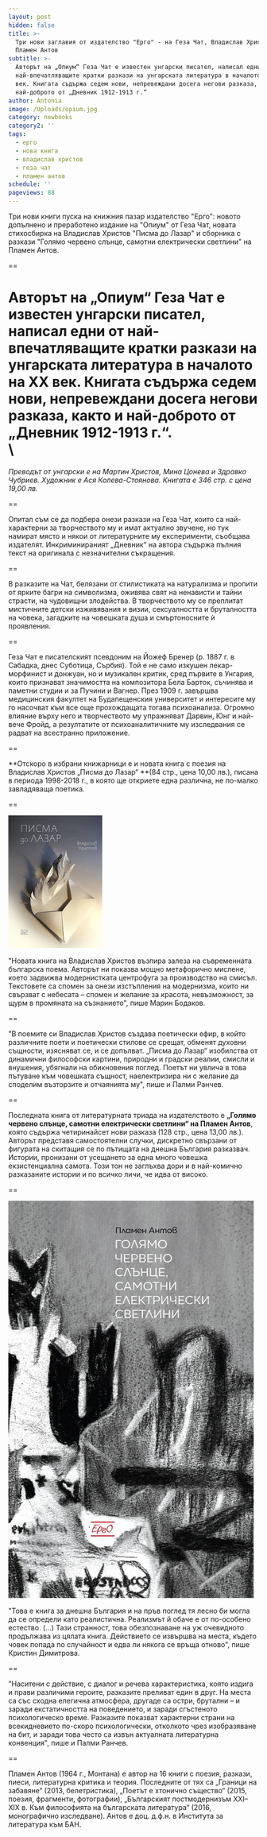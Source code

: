```yaml
---
layout: post
hidden: false
title: >-
  Три нови заглавия от издателство "Ерго" - на Геза Чат, Владислав Христов и
  Пламен Антов
subtitle: >-
  Авторът на „Опиум“ Геза Чат е известен унгарски писател, написал едни от
  най-впечатляващите кратки разкази на унгарската литература в началото на ХХ
  век. Книгата съдържа седем нови, непревеждани досега негови разказа, както и
  най-доброто от „Дневник 1912-1913 г.“
author: Antonia
image: /Uploads/opium.jpg
category: newbooks
category2: ''
tags:
  - ерго
  - нова книга
  - владислав христов
  - геза чат
  - пламен антов
schedule: ''
pageviews: 88
---
```

Три нови книги пуска на книжния пазар издателство "Ерго": новото допълнено и преработено издание на "Опиум" от Геза Чат, новата стихосбирка на Владислав Христов "Писма до Лазар" и сборника с разкази "Голямо червено слънце, самотни електрически светлини" на Пламен Антов.

\==

**Авторът на „Опиум“ Геза Чат** е известен унгарски писател, написал едни от най-впечатляващите кратки разкази на унгарската литература в началото на ХХ век. Книгата съдържа седем нови, непревеждани досега негови разказа, както и най-доброто от „Дневник 1912-1913 г.“. \
\
=

_Преводът от унгарски е на Мартин Христов, Мина Цонева и Здравко Чубриев. Художник е Ася Колева-Стоянова. Книгата е 346 стр. с цена 19,00 лв._

\==

Опитал съм се да подбера онези разкази на Геза Чат, които са най-характерни за творчеството му и имат актуално звучене, но тук намират място и някои от литературните му експерименти, съобщава издателят. Инкриминираният „Дневник“ на автора съдържа пълния текст на оригинала с незначителни съкращения. 

\==

В разказите на Чат, белязани от стилистиката на натурализма и пропити от ярките багри на символизма, оживява свят на ненависти и тайни страсти, на чудовищни злодейства. В творчеството му се преплитат мистичните детски изживявания и визии, сексуалността и бруталността на човека, загадките на човешката душа и смъртоносните ѝ проявления.

\==

Геза Чат е писателският псевдоним на Йожеф Бренер (р. 1887 г. в Сабадка, днес Суботица, Сърбия). Той е не само изкушен лекар-морфинист и донжуан, но и музикален критик, сред първите в Унгария, които признават значимостта на композитора Бела Барток, съчинява и паметни студии и за Пучини и Вагнер. През 1909 г. завършва медицинския факултет на Будапещенския университет и интересите му го насочват към все още прохождащата тогава психоанализа. Огромно влияние върху него и творчеството му упражняват Дарвин, Юнг и най-вече Фройд, а резултатите от психоаналитичните му изследвания се радват на всестранно приложение. 

\==

**Отскоро в избрани книжарници е и новата книга с поезия на Владислав Христов „Писма до Лазар“ **(84 стр., цена 10,00 лв.), писана в периода 1998-2018 г., в която ще откриете една различна, не по-малко завладяваща поетика.

\==

![](/Uploads/pismadolazar.jpg)

"Новата книга на Владислав Христов възпира залеза на съвременната българска поема. Авторът ни показва мощно метафорично мислене, което задвижва модернистката центрофуга за производство на смисъл. Текстовете са спомен за онези изстъпления на модернизма, които ни свързват с небесата – спомен и желание за красота, невъзможност, за щурм в промяната на съзнанието", пише Марин Бодаков.

\==

"В поемите си Владислав Христов създава поетически ефир, в който различните поети и поетически стилове се срещат, обменят духовни същности, изясняват се, и се допълват. „Писма до Лазар“ изобилства от динамични философски картини, природни и градски реалии, смисли и внушения, убягнали на обикновения поглед. Поетът ни увлича в това пътуване към човешката същност, наелектризира ни с желание да споделим възторзите и отчаянията му", пише и Палми Ранчев.

\==

Последната книга от литературната триада на издателството е **„Голямо червено слънце, самотни електрически светлини“ на Пламен Антов**, която съдържа четиринайсет нови разказа (128 стр., цена 13,00 лв.). Авторът представя самостоятелни случки, дискретно свързани от фигурата на скитащия се по пътищата на днешна България разказвач. Истории, пронизани от усещането за една много човешка екзистенциална самота. Този тон не заглъхва дори и в най-комично разказаните истории и по всичко личи, че идва от високо. 

\==

![](/Uploads/golqmo-cherveno-slunce.jpg)

"Това е книга за днешна България и на пръв поглед тя лесно би могла да се определи като реалистична. Реализмът й обаче е от по-особено естество. (...) Тази странност, това обезпознаване на уж очевидното продължава из цялата книга. Действието се извършва на места, където човек попада по случайност и едва ли някога се връща отново", пише Кристин Димитрова.

\==

"Наситени с действие, с диалог и речева характеристика, която издига и прави различими героите, разказите преливат един в друг. На места са със сходна елегична атмосфера, другаде са остри, брутални – и заради екстатичността на поведението, и заради сгъстеното психологическо време. Разказите показват характерни страни на всекидневието по-скоро психологически, отколкото чрез изобразяване на бит, и заради това често са извън актуалната литературна конвенция", пише и Палми Ранчев.

\==

Пламен Антов (1964 г., Монтана) е автор на 16 книги с поезия, разкази, пиеси, литературна критика и теория. Последните от тях са „Граници на забавяне“ (2013, белетристика), „Поетът е хтонично същество“ (2015, поезия, фрагменти, фотографии), „Българският постмодернизъм ХХІ–ХІХ в. Към философията на българската литература“ (2016, монографично изследване). Антов е доц. д.ф.н. в Института за литература към БАН.
